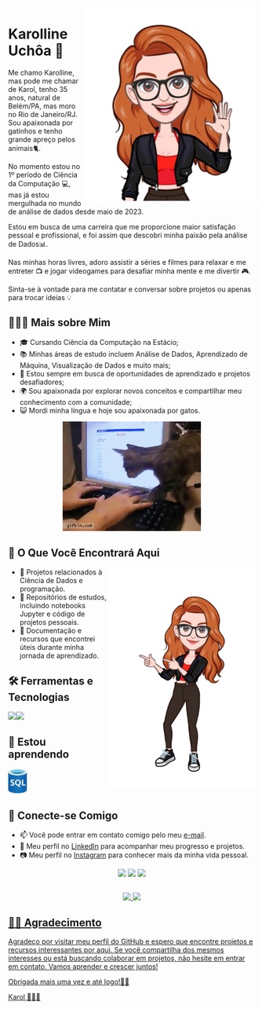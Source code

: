 <img align="right" width="350px" src="avatar1.png">

# Karolline Uchôa 👋

<div align="left">

Me chamo Karolline, mas pode me chamar de Karol, tenho 35 anos, natural de Belém/PA, mas moro no Rio de Janeiro/RJ. Sou apaixonada por gatinhos e tenho grande apreço pelos animais🐈.

No momento estou no 1º período de Ciência da Computação 💻, mas já estou mergulhada no mundo de análise de dados desde maio de 2023.

Estou em busca de uma carreira que me proporcione maior satisfação pessoal e profissional, e foi assim que descobri minha paixão pela análise de Dados📊.

Nas minhas horas livres, adoro assistir a séries e filmes para relaxar e me entreter 📺 e jogar videogames para desafiar minha mente e me divertir 🎮.

Sinta-se à vontade para me contatar e conversar sobre projetos ou apenas para trocar ideias 💡

</div>

## 👩🏻‍🦰 Mais sobre Mim

- 🎓 Cursando Ciência da Computação na Estácio;
- 📚 Minhas áreas de estudo incluem Análise de Dados, Aprendizado de Máquina, Visualização de Dados e muito mais;
- 💼 Estou sempre em busca de oportunidades de aprendizado e projetos desafiadores;
- 🌍 Sou apaixonada por explorar novos conceitos e compartilhar meu conhecimento com a comunidade;
- 😺 Mordi minha língua e hoje sou apaixonada por gatos.

<p align="center">
<img src="gif_gato.gif">
</p>

## 🔎 O Que Você Encontrará Aqui

<img width="300px" align="right" src="avatar2.png">

- 📁 Projetos relacionados à Ciência de Dados e programação.
- 📝 Repositórios de estudos, incluindo notebooks Jupyter e código de projetos pessoais.
- 🧠 Documentação e recursos que encontrei úteis durante minha jornada de aprendizado.

## 🛠️ Ferramentas e Tecnologias

<img src="https://cdn.jsdelivr.net/gh/devicons/devicon/icons/python/python-original.svg" width="50"/><img src="https://cdn.jsdelivr.net/gh/devicons/devicon/icons/git/git-original.svg" width="50"/>

## 🌱 Estou aprendendo

<img src="sql_logo.png" height="50"/>

## 💬 Conecte-se Comigo

- 📫 Você pode entrar em contato comigo pelo meu [e-mail]("mailto:karolline.uchoa@gmail.com").
- 💼 Meu perfil no [LinkedIn](https://www.linkedin.com/in/karolline-uchoa) para acompanhar meu progresso e projetos.
- 📷 Meu perfil no [Instagram](https://www.instagram.com/karollineuchoa/) para conhecer mais da minha vida pessoal.

<div align="center">
<a href = "mailto:karolline.uchoa@gmail.com"><img src="https://img.shields.io/badge/Gmail-D14836?style=for-the-badge&logo=gmail&logoColor=white" target="_blank"></a>
<a href="https://www.linkedin.com/in/karolline-uchoa" target="_blank"><img src="https://img.shields.io/badge/-LinkedIn-%230077B5?style=for-the-badge&logo=linkedin&logoColor=white" target="_blank"></a>
<a href="https://instagram.com/karollineuchoa" target="_blank"><img src="https://img.shields.io/badge/-Instagram-%23E4405F?style=for-the-badge&logo=instagram&logoColor=white" target="_blank"></a>
</div>

##

<div align="center">
<a href="https://github.com/karollineuchoa">
<img height="180em" src="https://github-readme-stats.vercel.app/api/top-langs/?username=karollineuchoa&layout=compact&langs_count=7&theme=dracula"/>
<img height="180em" src="https://github-readme-stats.vercel.app/api?username=karollineuchoa&show_icons=true&theme=dracula&include_all_commits=true&count_private=true"/>
</div>

## 🤝🏻 Agradecimento

Agradeço por visitar meu perfil do GitHub e espero que encontre projetos e recursos interessantes por aqui. Se você compartilha dos mesmos interesses ou está buscando colaborar em projetos, não hesite em entrar em contato. Vamos aprender e crescer juntos!

Obrigada mais uma vez e até logo!👋🏻

Karol 👩🏻‍🦰
